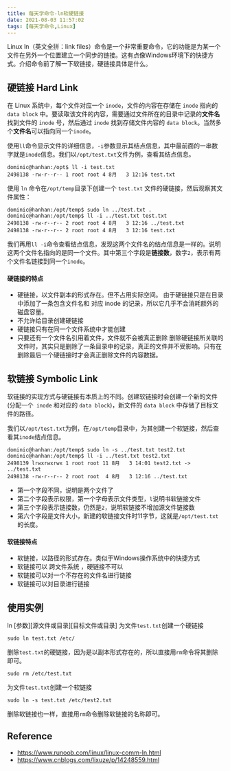 ```yaml
---
title: 每天学命令-ln软硬链接
date: 2021-08-03 11:57:02
tags: [每天学命令,Linux]
---
```



Linux ln（英文全拼：link files）命令是一个非常重要命令，它的功能是为某一个文件在另外一个位置建立一个同步的链接。这有点像Windows环境下的快捷方式。介绍命令前了解一下软链接，硬链接具体是什么。

## 硬链接 Hard Link
在 Linux 系统中，每个文件对应一个 `inode`，文件的内容在存储在 `inode` 指向的 `data block` 中。要读取该文件的内容，需要通过文件所在的目录中记录的**文件名**找到文件的 `inode` 号，然后通过 `inode` 找到存储文件内容的 `data block`。当然多个**文件名**可以指向同一个`inode`。

使用`ll`命令显示文件的详细信息，`-i`参数显示其结点信息，其中最前面的一串数字就是`inode`信息。我们以`/opt/test.txt`文件为例，查看其结点信息。
```
dominic@hanhan:/opt$ ll -i test.txt 
2498138 -rw-r--r-- 1 root root 4 8月   3 12:16 test.txt
```
使用 `ln` 命令在`/opt/temp`目录下创建一个 `test.txt` 文件的硬链接，然后观察其文件属性：
```
dominic@hanhan:/opt/temp$ sudo ln ../test.txt .
dominic@hanhan:/opt/temp$ ll -i ../test.txt test.txt 
2498138 -rw-r--r-- 2 root root 4 8月   3 12:16 ../test.txt
2498138 -rw-r--r-- 2 root root 4 8月   3 12:16 test.txt
```
我们再用`ll -i`命令查看结点信息，发现这两个文件名的结点信息是一样的。说明这两个文件名指向的是同一个文件。其中第三个字段是**链接数**，数字`2`，表示有两个文件名链接到同一个`inode`。

#### 硬链接的特点
- 硬链接，以文件副本的形式存在。但不占用实际空间。
由于硬链接只是在目录中添加了一条包含文件名和 对应 inode 的记录，所以它几乎不会消耗额外的磁盘容量。
- 不允许给目录创建硬链接
- 硬链接只有在同一个文件系统中才能创建
- 只要还有一个文件名引用着文件，文件就不会被真正删除
删除硬链接所关联的文件时，其实只是删除了一条目录中的记录，真正的文件并不受影响。只有在删除最后一个硬链接时才会真正删除文件的内容数据。

## 软链接 Symbolic Link
软链接的实现方式与硬链接有本质上的不同。创建软链接时会创建一个新的文件(分配一个` inode` 和对应的 `data block`)，新文件的 `data block` 中存储了目标文件的路径。

我们以`/opt/test.txt`为例，在`/opt/temp`目录中，为其创建一个软链接，然后查看其`inode`结点信息。
```
dominic@hanhan:/opt/temp$ sudo ln -s ../test.txt test2.txt
dominic@hanhan:/opt/temp$ ll -i ../test.txt test2.txt 
2498139 lrwxrwxrwx 1 root root 11 8月   3 14:01 test2.txt -> ../test.txt
2498138 -rw-r--r-- 2 root root  4 8月   3 12:16 ../test.txt
```
- 第一个字段不同，说明是两个文件了
- 第二个字段表示权限，第一个字母表示文件类型，`l`说明书软链接文件
- 第三个字段表示链接数，仍然是`2`，说明软链接不增加源文件链接数
- 第六个字段是文件大小，新建的软链接文件时11字节，这就是`/opt/test.txt`的长度。

#### 软链接特点
- 软链接，以路径的形式存在。类似于Windows操作系统中的快捷方式
- 软链接可以 跨文件系统 ，硬链接不可以
- 软链接可以对一个不存在的文件名进行链接
- 软链接可以对目录进行链接


## 使用实例
ln [参数][源文件或目录][目标文件或目录]
为文件`test.txt`创建一个硬链接
```
sudo ln test.txt /etc/
```
删除`test.txt`的硬链接，因为是以副本形式存在的，所以直接用`rm`命令将其删除即可。
```
sudo rm /etc/test.txt 
```
为文件`test.txt`创建一个软链接
```
sudo ln -s test.txt /etc/test2.txt
```
删除软链接也一样，直接用`rm`命令删除软链接的名称即可。


## Reference
- https://www.runoob.com/linux/linux-comm-ln.html
- https://www.cnblogs.com/lixuze/p/14248559.html